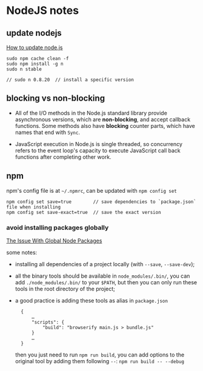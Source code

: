 NodeJS notes
============

## update nodejs

[How to update node.js](http://stackoverflow.com/questions/8191459/how-to-update-node-js)

    sudo npm cache clean -f
    sudo npm install -g n
    sudo n stable
    
    // sudo n 0.8.20  // install a specific version


## blocking vs non-blocking

* All of the I/O methods in the Node.js standard library provide asynchronous versions, which are **non-blocking**, and accept callback functions. Some methods also have **blocking** counter parts, which have names that end with `Sync`.

* JavaScript execution in Node.js is single threaded, so concurrency refers to the event loop's capacity to execute JavaScript call back functions after completing other work.


## npm 

npm's config file is at `~/.npmrc`, can be updated with `npm config set`

	npm config set save=true		// save dependencies to `package.json` file when installing
	npm config set save-exact=true	// save the exact version

### avoid installing packages globally

[The Issue With Global Node Packages](https://www.smashingmagazine.com/2016/01/issue-with-global-node-npm-packages/)

some notes:

* installing all dependencies of a project locally (with `--save`, `--save-dev`);
* all the binary tools should be available in `node_modules/.bin/`, you can add `./node_modules/.bin/` to your `$PATH`, but then you can only run these tools in the root directory of the project;
* a good practice is adding these tools as alias in `package.json`

        {
            …
            "scripts": {
                "build": "browserify main.js > bundle.js"
            }
            …
        }

    then you just need to run `npm run build`, you can add options to the original tool by adding them following `--`: `npm run build -- --debug` 
